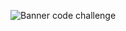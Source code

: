 ![Banner code challenge](https://user-images.githubusercontent.com/89102805/166854303-93137bd2-69ee-45ca-bd34-48d55540f920.png)
